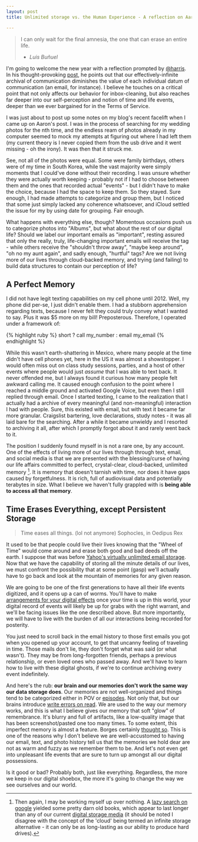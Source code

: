 ```yaml
---
layout: post
title: Unlimited storage vs. the Human Experience - A reflection on Aaron Harris's post

---
```


> I can only wait for the final amnesia, the one that can erase an entire life.
> - *Luis Buñuel*

I'm going to welcome the new year with a reflection prompted by [@harris](https://twitter.com/harris). In his thought-provoking [post](http://www.aaronkharris.com/were-all-communication-hoarders-so-what), he points out that our effectively-infinite archival of communication diminishes the value of each individual datum of communication (an email, for instance). I believe he touches on a critical point that not only affects our behavior for inbox-cleaning, but also reaches far deeper into our self-perception and notion of time and life events, deeper than we ever bargained for in the Terms of Service.

I was just about to post up some notes on my blog's recent facelift when I came up on Aaron's post. I was in the process of searching for my wedding photos for the nth time, and the endless ream of photos already in my computer seemed to mock my attempts at figuring out where I had left them (my current theory is I never copied them from the usb drive and it went missing - oh the irony). It was then that it struck me.

See, not all of the photos were equal. Some were family birthdays, others were of my time in South Korea, while the vast majority were simply moments that I could've done without their recording. I was unsure whether they were actually worth keeping - probably not if I had to choose between them and the ones that recorded actual "events" - but I didn't have to make the choice, because I had the space to keep them. So they stayed. Sure enough, I had made attempts to categorize and group them, but I noticed that some just simply lacked any coherence whatsoever, and iCloud settled the issue for my by using date for grouping. Fair enough.

What happens with everything else, though? Momentous occasions push us to categorize photos into "Albums", but what about the rest of our digital life? Should we label our important emails as "important", resting assured that only the really, truly, life-changing important emails will receive the tag - while others receive the "shouldn't throw away", "maybe keep around", "oh no my aunt again", and sadly enough, "hurtful" tags? Are we not living more of our lives through cloud-backed memory, and trying (and failing) to build data structures to contain our perception of life?

<!-- more -->

## A Perfect Memory ##

I did not have legit texting capabilities on my cell phone until 2012. Well, my phone did per-se, I just didn't enable them. I had a stubborn apprehension regarding texts, because I never felt they could truly convey what I wanted to say. Plus it was $5 more on my bill! Preposterous. Therefore, I operated under a framework of:

{% highlight ruby %}
short ? call my_number : email my_email
{% endhighlight %}

While this wasn't earth-shattering in Mexico, where many people at the time didn't have cell phones yet, here in the US it was almost a showstopper. I would often miss out on class study sessions, parties, and a host of other events where people would just *assume* that I was able to text back. It never offended me, but I always found it curious how many people felt awkward calling me. It caused enough confusion to the point where I reached a middle ground and activated Google Voice, but even then I still replied through email. Once I started texting, I came to the realization that I actually had a archive of every meaningful (and non-meaningful) interaction I had with people. Sure, this existed with email, but with text it became far more granular. Craigslist bartering, love declarations, study notes - it was all laid bare for the searching. After a while it became unwieldy and I resorted to archiving it all, after which I promptly forgot about it and rarely went back to it.

The position I suddenly found myself in is not a rare one, by any account. One of the effects of living more of our lives through through text, email, and social media is that we are presented with the blessing/curse of having our life affairs committed to perfect, crystal-clear, cloud-backed, unlimited memory [^1]. It is memory that doesn't tarnish with time, nor does it have gaps caused by forgetfulness. It is rich, full of audiovisual data and potentially terabytes in size. What I believe we haven't fully grappled with is **being able to access all that memory**.

## Time Erases Everything, except Persistent Storage ##

> Time eases all things. (lol not anymore)
> Sophocles, in Oedipus Rex

It used to be that people could live their lives knowing that the "Wheel of Time" would come around and erase both good and bad deeds off the earth. I suppose that was before [Yahoo's virtually unlimited email storage](https://sg.mail.yahoo.com/). Now that we have the capability of storing all the minute details of our lives, we must confront the possibility that at some point (gasp) we'll actually have to go back and look at the mountain of memories for any given reason.

We are going to be one of the first generations to have all their life events digitized, and it opens up a can of worms. You'll have to make [arrangements for your digital effects](http://googlepublicpolicy.blogspot.com/2013/04/plan-your-digital-afterlife-with.html) once your time is up in this world, your digital record of events will likely be up for grabs with the right warrant, and we'll be facing issues like the one described above. But more importantly, we will have to live with the burden of all our interactions being recorded for posterity.

You just need to scroll back in the email history to those first emails you got when you opened up your account, to get that uncanny feeling of traveling in time. Those mails don't lie, they don't forget what was said (or what wasn't). They may be from long-forgotten friends, perhaps a previous relationship, or even loved ones who passed away. And we'll have to learn how to live with these digital ghosts, if we're to continue archiving every event indefinitely.

And here's the rub: **our brain and our memories don't work the same way our data storage does**. Our memories are not well-organized and things tend to be categorized either in POV or [episodes](https://en.wikipedia.org/wiki/Retrospective_memory#Episodic_Memory). Not only that, but our brains introduce [write errors on read](http://www.northwestern.edu/newscenter/stories/2012/09/your-memory-is-like-the-telephone-game.html). We are used to the way our memory works, and this is what I believe gives our memory that soft "glow" of remembrance. It's blurry and full of artifacts, like a low-quality image that has been screenshot/pasted one too many times. To some extent, this imperfect memory is almost a feature. Borges certainly [thought so](https://en.wikipedia.org/wiki/Funes_the_Memorious). This is one of the reasons why I don't believe we are well-accustomed to having our email, text, and photo history tell us that the memories we hold dear are not as warm and fuzzy as we remember them to be. And let's not even get into unpleasant life events that are sure to turn up amongst all our digital possessions.

Is it good or bad? Probably both, just like everything. Regardless, the more we keep in our digital shoebox, the more it's going to change the way we see ourselves and our world.

[^1]: Then again, I may be working myself up over nothing. A [lazy search on google](https://wiganlanebooks.co.uk/blog/interesting/10-of-the-oldest-known-surviving-books-in-the-world/) yielded some pretty darn old books, which appear to last longer than any of our current [digital storage media](http://www.code42.com/crashplan/medialifespan/) (it should be noted I disagree with the concept of the 'cloud' being termed an infinite storage alternative - it can only be as long-lasting as our ability to produce hard drives).
